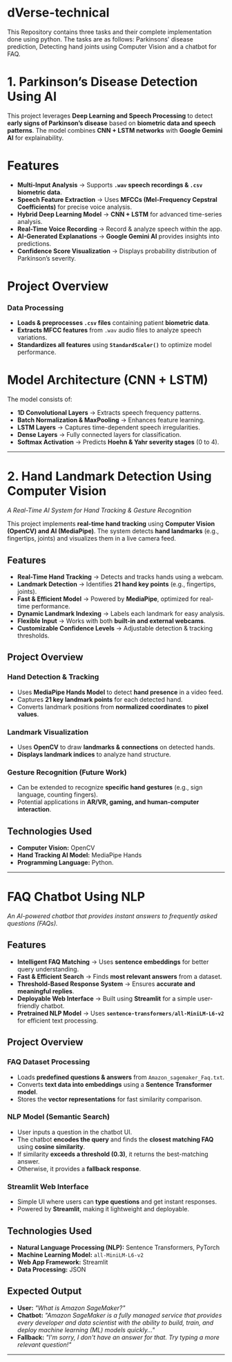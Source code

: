# dVerse-technical
This Repository contains three tasks and their complete implementation done using python. The tasks are as follows: Parkinsons' disease prediction, Detecting hand joints using Computer Vision and a chatbot for FAQ.

# 1. Parkinson’s Disease Detection Using AI  

This project leverages **Deep Learning and Speech Processing** to detect **early signs of Parkinson’s disease** based on **biometric data and speech patterns**. The model combines **CNN + LSTM networks** with **Google Gemini AI** for explainability.  

# **Features**  
- **Multi-Input Analysis** → Supports **`.wav` speech recordings & `.csv` biometric data**.  
- **Speech Feature Extraction** → Uses **MFCCs (Mel-Frequency Cepstral Coefficients)** for precise voice analysis.  
- **Hybrid Deep Learning Model** → **CNN + LSTM** for advanced time-series analysis.  
- **Real-Time Voice Recording** → Record & analyze speech within the app.  
- **AI-Generated Explanations** → **Google Gemini AI** provides insights into predictions.  
- **Confidence Score Visualization** → Displays probability distribution of Parkinson’s severity.  

# **Project Overview**  
### **Data Processing**  
- **Loads & preprocesses `.csv` files** containing patient **biometric data**.  
- **Extracts MFCC features** from `.wav` audio files to analyze speech variations.  
- **Standardizes all features** using **`StandardScaler()`** to optimize model performance.  

# **Model Architecture (CNN + LSTM)**  
The model consists of:  
- **1D Convolutional Layers** → Extracts speech frequency patterns.  
- **Batch Normalization & MaxPooling** → Enhances feature learning.  
- **LSTM Layers** → Captures time-dependent speech irregularities.  
- **Dense Layers** → Fully connected layers for classification.  
- **Softmax Activation** → Predicts **Hoehn & Yahr severity stages** (0 to 4).
-----------------------------------------------------------------------------------------------

# **2. Hand Landmark Detection Using Computer Vision**  
*A Real-Time AI System for Hand Tracking & Gesture Recognition*  

This project implements **real-time hand tracking** using **Computer Vision (OpenCV) and AI (MediaPipe)**. The system detects **hand landmarks** (e.g., fingertips, joints) and visualizes them in a live camera feed.  

## **Features**  
- **Real-Time Hand Tracking** → Detects and tracks hands using a webcam.  
- **Landmark Detection** → Identifies **21 hand key points** (e.g., fingertips, joints).  
- **Fast & Efficient Model** → Powered by **MediaPipe**, optimized for real-time performance.  
- **Dynamic Landmark Indexing** → Labels each landmark for easy analysis.  
- **Flexible Input** → Works with both **built-in and external webcams**.  
- **Customizable Confidence Levels** → Adjustable detection & tracking thresholds.  


## **Project Overview**  
### **Hand Detection & Tracking**  
- Uses **MediaPipe Hands Model** to detect **hand presence** in a video feed.  
- Captures **21 key landmark points** for each detected hand.  
- Converts landmark positions from **normalized coordinates** to **pixel values**.  

### **Landmark Visualization**  
- Uses **OpenCV** to draw **landmarks & connections** on detected hands.  
- **Displays landmark indices** to analyze hand structure.  

### **Gesture Recognition (Future Work)**  
- Can be extended to recognize **specific hand gestures** (e.g., sign language, counting fingers).  
- Potential applications in **AR/VR, gaming, and human-computer interaction**.  


## **Technologies Used**  
- **Computer Vision:** OpenCV  
- **Hand Tracking AI Model:** MediaPipe Hands  
- **Programming Language:** Python.
-----------------------------------------------------------------------------------------------

# **FAQ Chatbot Using NLP**  
*An AI-powered chatbot that provides instant answers to frequently asked questions (FAQs).*  


## **Features**  
- **Intelligent FAQ Matching** → Uses **sentence embeddings** for better query understanding.  
- **Fast & Efficient Search** → Finds **most relevant answers** from a dataset.  
- **Threshold-Based Response System** → Ensures **accurate and meaningful replies**.  
- **Deployable Web Interface** → Built using **Streamlit** for a simple user-friendly chatbot.  
- **Pretrained NLP Model** → Uses **`sentence-transformers/all-MiniLM-L6-v2`** for efficient text processing.  


## **Project Overview**  
### **FAQ Dataset Processing**  
- Loads **predefined questions & answers** from `Amazon_sagemaker_Faq.txt`.  
- Converts **text data into embeddings** using a **Sentence Transformer model**.  
- Stores the **vector representations** for fast similarity comparison.  

### **NLP Model (Semantic Search)**  
- User inputs a question in the chatbot UI.  
- The chatbot **encodes the query** and finds the **closest matching FAQ** using **cosine similarity**.  
- If similarity **exceeds a threshold (0.3)**, it returns the best-matching answer.  
- Otherwise, it provides a **fallback response**.  

### **Streamlit Web Interface**  
- Simple UI where users can **type questions** and get instant responses.  
- Powered by **Streamlit**, making it lightweight and deployable.  


## **Technologies Used**  
- **Natural Language Processing (NLP):** Sentence Transformers, PyTorch  
- **Machine Learning Model:** `all-MiniLM-L6-v2`  
- **Web App Framework:** Streamlit  
- **Data Processing:** JSON  



## **Expected Output**
- **User:** *"What is Amazon SageMaker?"*  
- **Chatbot:** *"Amazon SageMaker is a fully managed service that provides every developer and data scientist with the ability to build, train, and deploy machine learning (ML) models quickly..."*  
- **Fallback:** *"I'm sorry, I don't have an answer for that. Try typing a more relevant question!"*
--------------------------------------------------------------------------------------------------------

